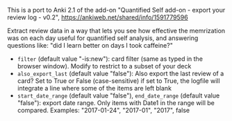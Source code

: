 This is a port to Anki 2.1 of the add-on "Quantified Self add-on - export your review log - v0.2",
https://ankiweb.net/shared/info/1591779596

Extract review data in a way that lets you see how effective the memrization was on each day
useful for quantified self analysis, and answering questions like: 
"did I learn better on days I took caffeine?"

- `filter` (default value "-is:new"): card filter (same as typed in the browser window). Modify to restrict to a subset of your deck
- `also_export_last` (default value "false"): Also export the last review of a card? Set to True or False (case-sensitive) if set to True, the logfile will integrate a line where some of the items are left blank
- `start_date_range` (default value "false"), `end_date_range` (default value "false"): export date range. Only items with Date1 in the range will be compared. Examples: "2017-01-24", "2017-01", "2017", false

